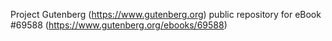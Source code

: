Project Gutenberg (https://www.gutenberg.org) public repository for
eBook #69588 (https://www.gutenberg.org/ebooks/69588)
